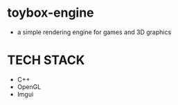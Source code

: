 # toybox-engine

- a simple rendering engine for games and 3D graphics


# TECH STACK
- C++
- OpenGL
- Imgui
